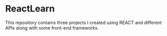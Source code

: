 # ReactLearn
This repository contains three projects I created using REACT and different APIs along with some front-end frameworks.
